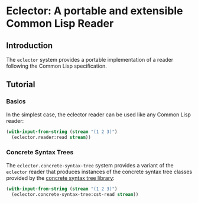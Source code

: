 # Eclector: A portable and extensible Common Lisp Reader

## Introduction ##

The `eclector` system provides a portable implementation of a reader
following the Common Lisp specification.

## Tutorial ##

### Basics ###

In the simplest case, the eclector reader can be used like any Common
Lisp reader:

``` lisp
(with-input-from-string (stream "(1 2 3)")
  (eclector.reader:read stream))
```

### Concrete Syntax Trees ###

The `eclector.concrete-syntax-tree` system provides a variant of the
`eclector` reader that produces instances of the concrete syntax tree
classes provided by the [concrete syntax tree library]:

``` lisp
(with-input-from-string (stream "(1 2 3)")
  (eclector.concrete-syntax-tree:cst-read stream))
```

[concrete syntax tree library]: https://github.com/robert-strandh/Concrete-Syntax-Tree
